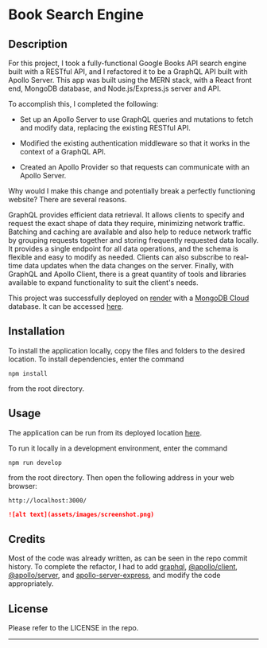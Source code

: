 # Book Search Engine

## Description 

For this project, I took a fully-functional Google Books API search engine built with a RESTful API, and I refactored it to be a GraphQL API built with Apollo Server. This app was built using the MERN stack, with a React front end, MongoDB database, and Node.js/Express.js server and API.

To accomplish this, I completed the following:

* Set up an Apollo Server to use GraphQL queries and mutations to fetch and modify data, replacing the existing RESTful API.

* Modified the existing authentication middleware so that it works in the context of a GraphQL API.

* Created an Apollo Provider so that requests can communicate with an Apollo Server.

Why would I make this change and potentially break a perfectly functioning website? There are several reasons.

GraphQL provides efficient data retrieval. It allows clients to specify and request the exact shape of data they require, minimizing network traffic. Batching and caching are available and also help to reduce network traffic by grouping requests together and storing frequently requested data locally. It provides a single endpoint for all data operations, and the schema is flexible and easy to modify as needed. Clients can also subscribe to real-time data updates when the data changes on the server. Finally, with GraphQL and Apollo Client, there is a great quantity of tools and libraries available to expand functionality to suit the client's needs.

This project was successfully deployed on [render](https://render.com/) with a [MongoDB Cloud](https://www.mongodb.com/) database. It can be accessed [here](https://book-search-engine-5ell.onrender.com/).


## Installation

To install the application locally, copy the files and folders to the desired location. To install dependencies, enter the command

```
npm install
```

from the root directory.


## Usage 

The application can be run from its deployed location [here](https://book-search-engine-5ell.onrender.com/).

To run it locally in a development environment, enter the command
```
npm run develop
```
from the root directory. Then open the following address in your web browser:
```
http://localhost:3000/
```

```md
![alt text](assets/images/screenshot.png)
```


## Credits

Most of the code was already written, as can be seen in the repo commit history. To complete the refactor, I had to add [graphql](https://www.npmjs.com/package/graphql), [@apollo/client](https://www.npmjs.com/package/@apollo/client), [@apollo/server](https://www.npmjs.com/package/@apollo/server), and [apollo-server-express](https://www.npmjs.com/package/apollo-server-express), and modify the code appropriately.


## License

Please refer to the LICENSE in the repo.


---
